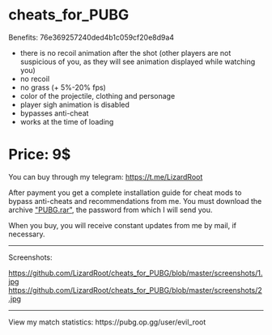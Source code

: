# cheats_for_PUBG

Benefits: 76e369257240ded4b1c059cf20e8d9a4
- there is no recoil animation after the shot (other players are not suspicious of you, as they will see animation displayed while watching you) 
- no recoil 
- no grass (+ 5%-20% fps) 
- color of the projectile, clothing and personage 
- player sigh animation is disabled 
- bypasses anti-cheat 
- works at the time of loading

<h1>Price: 9$</h1>

You can buy through my telegram: https://t.me/LizardRoot

After payment you get a complete installation guide for cheat mods to bypass anti-cheats and recommendations from me. You must download the archive <a href="http://">"PUBG.rar"</a>, the password from which I will send you.

When you buy, you will receive constant updates from me by mail, if necessary.
<hr>
Screenshots: 

https://github.com/LizardRoot/cheats_for_PUBG/blob/master/screenshots/1.jpg
https://github.com/LizardRoot/cheats_for_PUBG/blob/master/screenshots/2.jpg
<hr>
View my match statistics: https://pubg.op.gg/user/evil_root
